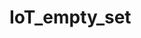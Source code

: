 # IoT_empty_set

<!-- 
I2C must be enabled: run sudo raspi-config → Interface Options → I2C Enable.

Root privileges are often required, so it is recommended to run with sudo python3 main.py.

The valid speed range (0–255) can vary depending on the board; if it’s too high, lower it for testing.

If the left/right wheel directions are reversed, you can fine-tune by using Control_Car(speed1, speed2) with inverted signs instead of Car_Left/Right. 
-->